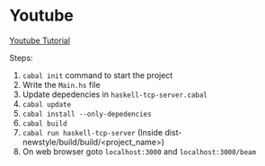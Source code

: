 
# Youtube 
[Youtube Tutorial](https://www.youtube.com/watch?v=psTTKGj9G6Y)


Steps:
1. `cabal init` command to start the  project
2. Write the `Main.hs` file
3. Update depedencies in `haskell-tcp-server.cabal`
4. `cabal update`
5. `cabal install --only-depedencies`
6. `cabal build`
7. `cabal run haskell-tcp-server` (Inside dist-newstyle/build/build/<project_name>)
8. On web browser goto `localhost:3000` and `localhost:3000/beam`
